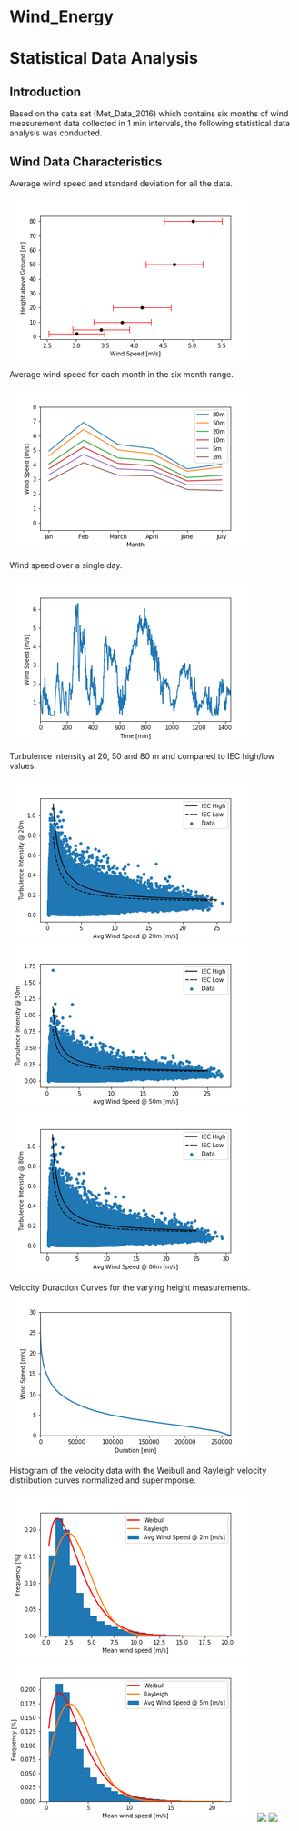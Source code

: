 # Wind_Energy
# Statistical Data Analysis
## Introduction
Based on the data set (Met_Data_2016) which contains six months of wind measurement data collected in 1 min intervals, the following statistical data analysis was conducted. 

## Wind Data Characteristics
Average wind speed and standard deviation for all the data.

![](Figures/%20average.png)

Average wind speed for each month in the six month range.

![](Figures/months.png)

Wind speed over a single day.

![](Figures/windover1day.png)


Turbulence intensity at 20, 50 and 80 m and compared to IEC high/low values.

![](Figures/Turbulence_intensity@20.png)
![](Figures/Turbulence_intensity@50.png)
![](Figures/Turbulence_intensity@80.png)

Velocity Duraction Curves for the varying height measurements.
![](Figures/Duration_curve.png)

Histogram of the velocity data with the Weibull and Rayleigh velocity distribution curves normalized and superimporse.

![](Figures/%20Super_2m.png)
![](Figures/%20Super_5m.png)
![](Figures/%20Super_10m.png)
![](Figures/%20Super_20m.png)

